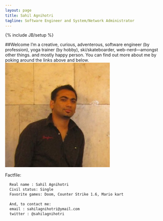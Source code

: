 ```yaml
---
layout: page
title: Sahil Agnihotri
tagline: Software Engineer and System/Network Administrator
---
```

{% include JB/setup %}

##Welcome
 I’m a creative, curious, adventerous, software engineer (by profession), yoga trainer (by hobby),
 ski/skateboarder, web-nerd—amongst other things. and mostly happy person. You can find out more about me by poking around the links above and below.![](data/me.jpg)

Factfile:

      Real name : Sahil Agnihotri
      Civil status: Single
      Favorite games: Doom, Counter Strike 1.6, Mario kart

      And, to contact me:
      email : sahilagnihotri@ymail.com
      twitter : @sahilagnihotri

